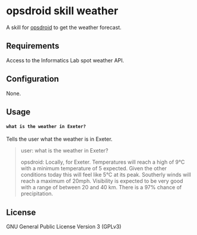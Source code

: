 # opsdroid skill weather

A skill for [opsdroid](https://github.com/opsdroid/opsdroid) to get the weather forecast.

## Requirements

Access to the Informatics Lab spot weather API.

## Configuration

None.

## Usage

#### `what is the weather in Exeter?`

Tells the user what the weather is in Exeter.

> user: what is the weather in Exeter?
>
> opsdroid: Locally, for Exeter. Temperatures will reach a high of 9°C with a minimum temperature of 5 expected. Given the other conditions today this will feel like 5°C at its peak. Southerly winds will reach a maximum of 20mph. Visibility is expected to be very good with a range of between 20 and 40 km. There is a 97% chance of precipitation.

## License

GNU General Public License Version 3 (GPLv3)

